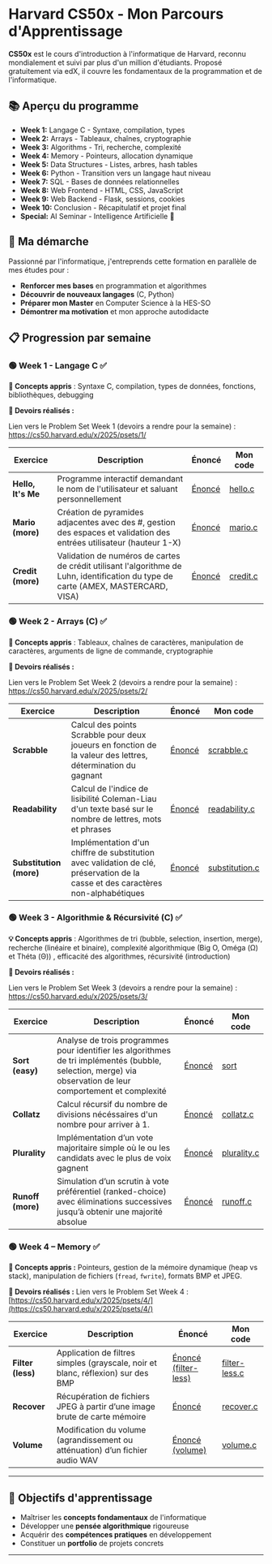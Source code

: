 # Harvard CS50x - Mon Parcours d'Apprentissage

**CS50x** est le cours d'introduction à l'informatique de Harvard, reconnu mondialement et suivi par plus d'un million d'étudiants. Proposé gratuitement via edX, il couvre les fondamentaux de la programmation et de l'informatique.

## 📚 Aperçu du programme
- **Week 1:** Langage C - Syntaxe, compilation, types
- **Week 2:** Arrays - Tableaux, chaînes, cryptographie  
- **Week 3:** Algorithms - Tri, recherche, complexité
- **Week 4:** Memory - Pointeurs, allocation dynamique
- **Week 5:** Data Structures - Listes, arbres, hash tables
- **Week 6:** Python - Transition vers un langage haut niveau
- **Week 7:** SQL - Bases de données relationnelles
- **Week 8:** Web Frontend - HTML, CSS, JavaScript
- **Week 9:** Web Backend - Flask, sessions, cookies
- **Week 10:** Conclusion - Récapitulatif et projet final
- **Special:** AI Seminar - Intelligence Artificielle 🤖

## 🎯 Ma démarche
Passionné par l'informatique, j'entreprends cette formation en parallèle de mes études pour :
- **Renforcer mes bases** en programmation et algorithmes
- **Découvrir de nouveaux langages** (C, Python)
- **Préparer mon Master** en Computer Science à la HES-SO
- **Démontrer ma motivation** et mon approche autodidacte

## 📋 Progression par semaine

### 🟢 Week 1 - Langage C ✅
**🔧 Concepts appris** : Syntaxe C, compilation, types de données, fonctions, bibliothèques, debugging

**📝 Devoirs réalisés :**

Lien vers le Problem Set Week 1 (devoirs a rendre pour la semaine) : https://cs50.harvard.edu/x/2025/psets/1/

| Exercice | Description | Énoncé | Mon code |
|----------|-------------|-------|----------|
| **Hello, It's Me** | Programme interactif demandant le nom de l'utilisateur et saluant personnellement | [Énoncé](https://cs50.harvard.edu/x/2025/psets/1/me/) | [hello.c](https://github.com/K-sel/harvard-cs50/blob/main/week1/hello.c) |
| **Mario (more)** | Création de pyramides adjacentes avec des #, gestion des espaces et validation des entrées utilisateur (hauteur 1-X) | [Énoncé](https://cs50.harvard.edu/x/2025/psets/1/mario/more/) | [mario.c](https://github.com/K-sel/harvard-cs50/blob/main/week1/mario.c) |
| **Credit (more)** | Validation de numéros de cartes de crédit utilisant l'algorithme de Luhn, identification du type de carte (AMEX, MASTERCARD, VISA) | [Énoncé](https://cs50.harvard.edu/x/2025/psets/1/credit/) | [credit.c](https://github.com/K-sel/harvard-cs50/blob/main/week1/credit.c) |

### 🟢 Week 2 - Arrays (C) ✅
**🔧 Concepts appris** : Tableaux, chaînes de caractères, manipulation de caractères, arguments de ligne de commande, cryptographie

**📝 Devoirs réalisés :**

Lien vers le Problem Set Week 2 (devoirs a rendre pour la semaine) : https://cs50.harvard.edu/x/2025/psets/2/

| Exercice | Description | Énoncé | Mon code |
|----------|-------------|-------|----------|
| **Scrabble** | Calcul des points Scrabble pour deux joueurs en fonction de la valeur des lettres, détermination du gagnant | [Énoncé](https://cs50.harvard.edu/x/2025/psets/2/scrabble/) | [scrabble.c](https://github.com/K-sel/harvard-cs50/blob/main/week2/scrabble.c) |
| **Readability** | Calcul de l'indice de lisibilité Coleman-Liau d'un texte basé sur le nombre de lettres, mots et phrases | [Énoncé](https://cs50.harvard.edu/x/2025/psets/2/readability/) | [readability.c](https://github.com/K-sel/harvard-cs50/blob/main/week2/readability.c) |
| **Substitution (more)** | Implémentation d'un chiffre de substitution avec validation de clé, préservation de la casse et des caractères non-alphabétiques | [Énoncé](https://cs50.harvard.edu/x/2025/psets/2/substitution/) | [substitution.c](https://github.com/K-sel/harvard-cs50/blob/main/week2/substitution.c) |

### 🟢 Week 3 - Algorithmie & Récursivité (C) ✅
**💡 Concepts appris** : Algorithmes de tri (bubble, selection, insertion, merge), recherche (linéaire et binaire), complexité algorithmique (Big O, Oméga (Ω) et Théta (Θ)) , efficacité des algorithmes, récursivité (introduction)

**📝 Devoirs réalisés :**

Lien vers le Problem Set Week 3 (devoirs a rendre pour la semaine) : https://cs50.harvard.edu/x/2025/psets/3/

| Exercice | Description | Énoncé | Mon code |
|----------|-------------|-------|----------|
| **Sort (easy)** | Analyse de trois programmes pour identifier les algorithmes de tri implémentés (bubble, selection, merge) via observation de leur comportement et complexité  | [Énoncé](https://cs50.harvard.edu/x/2025/psets/3/sort/) | [sort](https://github.com/K-sel/harvard-cs50/blob/main/week3/sort/) |
| **Collatz** | Calcul récursif du nombre de divisions nécéssaires d'un nombre pour arriver à 1. | [Énoncé](https://cs50.harvard.edu/x/2025/shorts/recursion/) | [collatz.c](https://github.com/K-sel/harvard-cs50/blob/main/week3/collatz.c) |
| **Plurality** | Implémentation d’un vote majoritaire simple où le ou les candidats avec le plus de voix gagnent	 | [Énoncé](https://cs50.harvard.edu/x/2025/psets/3/plurality/) | [plurality.c](https://github.com/K-sel/harvard-cs50/blob/main/week3/plurality.c) |
| **Runoff (more)** | Simulation d’un scrutin à vote préférentiel (ranked-choice) avec éliminations successives jusqu’à obtenir une majorité absolue | [Énoncé](https://cs50.harvard.edu/x/2025/psets/3/runoff/) | [runoff.c](https://github.com/K-sel/harvard-cs50/blob/main/week3/runoff.c) |

### 🟢 Week 4 – Memory ✅

**🔧 Concepts appris :** Pointeurs, gestion de la mémoire dynamique (heap vs stack), manipulation de fichiers (`fread`, `fwrite`), formats BMP et JPEG.

**📝 Devoirs réalisés :**
Lien vers le Problem Set Week 4 : [https://cs50.harvard.edu/x/2025/psets/4/](https://cs50.harvard.edu/x/2025/psets/4/)

| Exercice          | Description                                                                      | Énoncé                                                                                               | Mon code                                                                             |
| ----------------- | -------------------------------------------------------------------------------- | ---------------------------------------------------------------------------------------------------- | ------------------------------------------------------------------------------------ |
| **Filter (less)** | Application de filtres simples (grayscale, noir et blanc, réflexion) sur des BMP | [Énoncé (filter-less)](https://cs50.harvard.edu/x/2025/psets/4/filter/less/)  | [filter-less.c](https://github.com/K-sel/harvard-cs50/blob/main/week4/filter-less/helpers.c) |
| **Recover**       | Récupération de fichiers JPEG à partir d’une image brute de carte mémoire        | [Énoncé](https://cs50.harvard.edu/x/2025/psets/4/recover/)                    | [recover.c](https://github.com/K-sel/harvard-cs50/blob/main/week4/recover/recover.c)         |
| **Volume**        | Modification du volume (agrandissement ou atténuation) d’un fichier audio WAV    | [Énoncé (volume)](https://cs50.harvard.edu/x/2025/psets/4/volume/)            | [volume.c](https://github.com/K-sel/harvard-cs50/blob/main/week4/volume/volume.c)           |

---



## 🚀 Objectifs d'apprentissage
- Maîtriser les **concepts fondamentaux** de l'informatique
- Développer une **pensée algorithmique** rigoureuse  
- Acquérir des **compétences pratiques** en développement
- Constituer un **portfolio** de projets concrets

---

